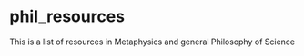 phil_resources
==============
This is a list of resources in Metaphysics and general Philosophy of Science
